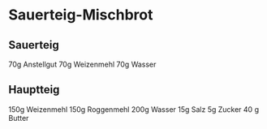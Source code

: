 # Sauerteig-Mischbrot

## Sauerteig

70g Anstellgut
70g Weizenmehl
70g Wasser

## Hauptteig

150g Weizenmehl
150g Roggenmehl
200g Wasser
15g Salz
5g Zucker
40 g Butter
